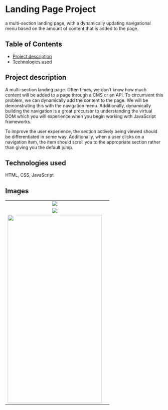 # Landing Page Project
a multi-section landing page, with a dynamically updating navigational menu based on the amount of content that is added to the page.



## Table of Contents

* [Project description](projectdescription)
* [Technologies used](#technologiesused)



## Project description
A multi-section landing page. Often times, we don’t know how much content will be added to a page through a CMS or an API. To circumvent this problem, we can dynamically add the content to the page. We will be demonstrating this with the navigation menu. Additionally, dynamically building the navigation is a great precursor to understanding the virtual DOM which you will experience when you begin working with JavaScript frameworks.

To improve the user experience, the section actively being viewed should be differentiated in some way. Additionally, when a user clicks on a navigation item, the item should scroll you to the appropriate section rather than giving you the default jump.


## Technologies used
HTML, CSS, JavaScript


## Images
| | | 
|:-------------------------:|:-------------------------:|
|<img src="https://user-images.githubusercontent.com/99563220/214886348-44b1120e-3ee7-4094-ab1e-b154ccf9ae90.png" />|
|<img src="https://user-images.githubusercontent.com/99563220/214887723-7251c373-5fdc-4cf2-9781-0e0457dbf6e9.png" />|
|<img src="https://user-images.githubusercontent.com/99563220/214887839-d81f6357-af14-4734-8517-f97b742cc2b4.png" width="300" height="600"/>|
